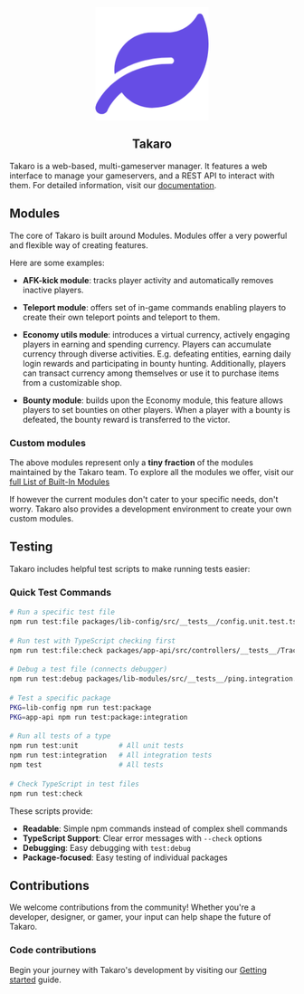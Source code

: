 

<p align="center">
  <img align="center" src="https://github.com/gettakaro/takaro/blob/main/logo.png?raw=true" width="200" height="200" />
  <h2 align="center">Takaro</h2>
</p>

Takaro is a web-based, multi-gameserver manager. It features a web interface to manage your gameservers, and a REST API to interact with them. For detailed information, visit our [documentation](https://docs.takaro.io).

## Modules

The core of Takaro is built around Modules. Modules offer a very powerful and flexible way of creating features.

Here are some examples:

- **AFK-kick module**: tracks player activity and automatically removes inactive players.

- **Teleport module**: offers set of in-game commands enabling players to create their own teleport points and teleport to them.

- **Economy utils module**: introduces a virtual currency, actively engaging players in earning and spending currency. Players can accumulate currency through diverse activities. E.g. defeating entities, earning daily login rewards and participating in bounty hunting. Additionally, players can transact currency among themselves or use it to purchase items from a customizable shop. 
- **Bounty module**: builds upon the Economy module, this feature allows players to set bounties on other players. When a player with a bounty is defeated, the bounty reward is transferred to the victor. 



### Custom modules
The above modules represent only a **tiny fraction** of the modules maintained by the Takaro team. 
To explore all the modules we offer, visit our [full List of Built-In Modules](https://docs.takaro.io/modules/overview)

If however the current modules don't cater to your specific needs, don't worry. Takaro also provides a development environment to create your own custom modules.


## Testing

Takaro includes helpful test scripts to make running tests easier:

### Quick Test Commands

```bash
# Run a specific test file
npm run test:file packages/lib-config/src/__tests__/config.unit.test.ts

# Run test with TypeScript checking first
npm run test:file:check packages/app-api/src/controllers/__tests__/TrackingController.integration.test.ts

# Debug a test file (connects debugger)
npm run test:debug packages/lib-modules/src/__tests__/ping.integration.test.ts

# Test a specific package
PKG=lib-config npm run test:package
PKG=app-api npm run test:package:integration

# Run all tests of a type
npm run test:unit          # All unit tests
npm run test:integration   # All integration tests
npm test                   # All tests

# Check TypeScript in test files
npm run test:check
```

These scripts provide:
- **Readable**: Simple npm commands instead of complex shell commands
- **TypeScript Support**: Clear error messages with `--check` options
- **Debugging**: Easy debugging with `test:debug`
- **Package-focused**: Easy testing of individual packages

## Contributions
We welcome contributions from the community! Whether you're a developer, designer, or gamer, your input can help shape the future of Takaro. 

### Code contributions
Begin your journey with Takaro's development by visiting our [Getting started](https://docs.takaro.io/development/getting-started) guide.
